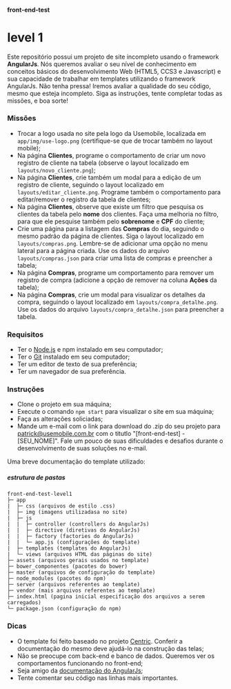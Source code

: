 #### front-end-test 
# level 1

Este repositório possui um projeto de site incompleto usando o framework **AngularJs**. Nós queremos avaliar o seu nível de conhecimento em conceitos básicos do desenvolvimento Web (HTML5, CCS3 e Javascript) e sua capacidade de trabalhar em templates utilizando o framework AngularJs. Não tenha pressa! Iremos avaliar a qualidade do seu código, mesmo que esteja incompleto. Siga as instruções, tente completar todas as missões, e boa sorte!

### Missões
* Trocar a logo usada no site pela logo da Usemobile, localizada em `app/img/use-logo.png` (certifique-se que de trocar também no layout mobile);
* Na página **Clientes**, programe o comportamento de criar um novo registro de cliente na tabela (observe o layout localizado em `layouts/novo_cliente.png`);
* Na página **Clientes**, crie também um modal para a edição de um registro de cliente, seguindo o layout localizado em `layouts/editar_cliente.png`. Programe também o comportamento para editar/remover o registro da tabela de clientes;
* Na página **Clientes**, observe que existe um filtro que pesquisa os clientes da tabela pelo **nome** dos clientes. Faça uma melhoria no filtro, para que ele pesquise também pelo **sobrenome** e **CPF** do cliente;
* Crie uma página para a listagem das **Compras** do dia, seguindo o mesmo padrão da página de clientes. Siga o layout localizado em `layouts/compras.png`. Lembre-se de adicionar uma opção no menu lateral para a página criada. Use os dados do arquivo `layouts/compras.json` para criar uma lista de compras e preencher a tabela;
* Na página **Compras**, programe um comportamento para remover um registro de compra (adicione a opção de remover na coluna **Ações** da tabela);
* Na página **Compras**, crie um modal para visualizar os detalhes da compra, seguindo o layout localizado em `layouts/compra_detalhe.png`. Use os dados do arquivo `layouts/compra_detalhe.json` para preencher a tabela.

### Requisitos
* Ter o [Node.js](https://nodejs.org/) e npm instalado em seu computador;
* Ter o [Git](https://git-scm.com/) instalado em seu computador;
* Ter um editor de texto de sua preferência;
* Ter um navegador de sua preferência.

### Instruções
* Clone o projeto em sua máquina;
* Execute o comando `npm start` para visualizar o site em sua máquina;
* Faça as alterações soliciadas;
* Mande um e-mail com o link para download do .zip do seu projeto para patrick@usemobile.com.br com o titutlo "[front-end-test] - [SEU_NOME]". Fale um pouco de suas dificuldades e desafios durante o desenvolvimento de suas soluções no e-mail.

Uma breve documentação do template utilizado:
##### estrutura de pastas
```
front-end-test-level1
├─ app
|  ├─ css (arquivos de estilo .css)
|  ├─ img (imagens utilizadasa no site)
|  ├─ js
|  |  ├─ controller (controllers do AngularJs)
|  |  ├─ directive (diretivas do AngularJs)
|  |  ├─ factory (factories do AngularJs)
|  |  └─ app.js (configurações do template)
|  ├─ templates (templates do AngularJs)
|  └─ views (arquivos HTML das páginas do site)
├─ assets (arquivos gerais usados no template)
├─ bower_componentes (pacotes do bower)
├─ master (arquivos de configuração do template)
├─ node_modules (pacotes do npm)
├─ server (arquivos referentes ao template)
├─ vendor (mais arquivos referentes ao template)
├─ index.html (pagina inicial especificação dos arquivos a serem carregados)
└─ package.json (configuração do npm)
```

### Dicas
* O template foi feito baseado no projeto [Centric](http://themicon.co/theme/centric/v1.9.5/angularjs/#/app/dashboard). Conferir a documentação do mesmo deve ajudá-lo na construção das telas;
* Não se preocupe com back-end e banco de dados. Queremos ver os comportamentos funcionando no front-end;
* Seja amigo da [documentação do AngularJs](https://docs.angularjs.org/api);
* Tente comentar seu código nas linhas mais importantes.
